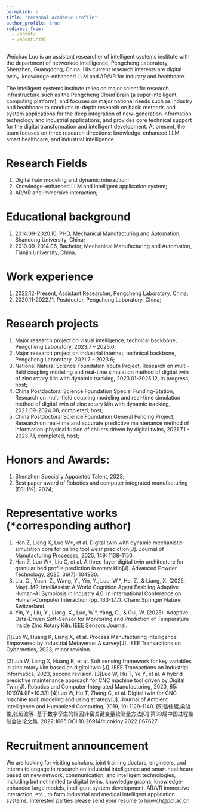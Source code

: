 ```yaml
---
permalink: /
title: "Personal Academic Profile"
author_profile: true
redirect_from: 
  - /about/
  - /about.html
---
```


Weichao Luo is an assistant researcher of intelligent systems institute with the department of networked intelligence, Pengcheng Laboratory, Shenzhen, Guangdong, China. His current research interests are digital twin，knowledge-enhanced LLM and AR/VR for industry and healthcare. 

The intelligent systems institute relies on major scientific research infrastructure such as the Pengcheng Cloud Brain (a super intelligent computing platform), and focuses on major national needs such as industry and healthcare to conducts in-depth research on basic methods and system applications for the deep integration of new-generation information technology and industrial applications, and provides core technical support for the digital transformation and intelligent development. At present, the team focuses on three research directions: knowledge-enhanced LLM, smart healthcare, and industrial intelligence.


Research Fields
======
1. Digital twin modeling and dynamic interaction;
2. Knowledge-enhanced LLM and intelligent application system;
3. AR/VR and immersive interaction;

Educational background
======
1. 2014.09-2020.10, PHD, Mechanical Manufacturing and Automation, Shandong University, China;
2. 2010.09-2014.06, Bachelor, Mechanical Manufacturing and Automation, Tianjin University, China;

Work experience
======
1. 2022.12-Present, Assistant Researcher, Pengcheng Laboratory, China;
2. 2020.11-2022.11, Postdoctor, Pengcheng Laboratory, China;

Research projects
======
1. Major research project on visual intelligence, technical backbone, Pengcheng Laboratory, 2023.7 – 2025.6;
2. Major research project on industrial internet, technical backbone, Pengcheng Laboratory, 2021.7 - 2023.6;
3. National Natural Science Foundation Youth Project, Research on multi-field coupling modeling and real-time simulation method of digital twin of zinc rotary kiln with dynamic tracking, 2023.01-2025.12, in progress, host;
4. China Postdoctoral Science Foundation Special Funding-Station, Research on multi-field coupling modeling and real-time simulation method of digital twin of zinc rotary kiln with dynamic tracking, 2022.09-2024.08, completed, host;
5. China Postdoctoral Science Foundation General Funding Project, Research on real-time and accurate predictive maintenance method of information-physical fusion of chillers driven by digital twins, 2021.7.1 - 2023.7.1, completed, host;

Honors and Awards:
======
1. Shenzhen Specially Appointed Talent, 2023;
2. Best paper award of Robotics and computer integrated manufacturing (ESI 1%), 2024;

Representative works (*corresponding author)
======
1. Han Z, Liang X, Luo W*, et al. Digital twin with dynamic mechanistic simulation core for milling tool wear prediction[J]. Journal of Manufacturing Processes, 2025, 149: 1138-1150.
2. Han Z, Luo W*, Liu C, et al. A three-layer digital twin architecture for granular bed profile prediction in rotary kiln[J]. Advanced Powder Technology, 2025, 36(7): 104930.
3. Liu, C., Yuan, Z., Wang, Y., Yin, Y., Luo, W.*, He, Z., & Liang, X. (2025, May). MR-IntelliAssist: A World Cognition Agent Enabling Adaptive Human-AI Symbiosis in Industry 4.0. In International Conference on Human-Computer Interaction (pp. 163-177). Cham: Springer Nature Switzerland.
4. Yin, Y., Liu, Y., Liang, X., Luo, W.*, Yang, C., & Gui, W. (2025). Adaptive Data-Driven Soft-Sensor for Monitoring and Prediction of Temperature Inside Zinc Rotary Kiln. IEEE Sensors Journal.

[1]Luo W, Huang K, Liang X, et al. Process Manufacturing Intelligence Empowered by Industrial Metaverse: A survey[J]. IEEE Transactions on Cybernetics, 2023, minor revision.

[2]Luo W, Liang X, Huang K, et al. Soft sensing framework for key variables in zinc rotary kiln based on digital twin [J]. IEEE Transactions on Industrial Informatics, 2023, second revision.
[3]Luo W, Hu T, Ye Y, et al. A hybrid predictive maintenance approach for CNC machine tool driven by Digital Twin[J]. Robotics and Computer-Integrated Manufacturing, 2020, 65: 101974.(IF=10.33)
[4]Luo W, Hu T, Zhang C, et al. Digital twin for CNC machine tool: modeling and using strategy[J]. Journal of Ambient Intelligence and Humanized Computing, 2019, 10: 1129-1140.
[5]骆伟超,梁骁俊,张超波等. 基于数字孪生的锌回转窑关键变量软测量方法[C] 第33届中国过程控制会议论文集. 2022:1695.DOI:10.26914/c.cnkihy.2022.067627.

Recruitment announcement
======
We are looking for visiting scholars, joint training doctors, engineers, and interns to engage in research on industrial intelligence and smart healthcare based on new network, communication, and intelligent technologies, including but not limited to digital twins, knowledge graphs, knowledge-enhanced large models, intelligent system development, AR/VR immersive interaction, etc., to form industrial and medical intelligent application systems. Interested parties please send your resume to luowch@pcl.ac.cn